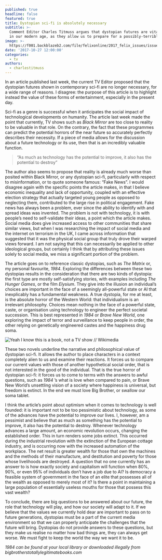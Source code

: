```yaml
---
published: true
headline: false
featured: true
title: Dystopian sci-fi is absolutely necessary
subtitle: >-
  Comment Editor Charles Titmuss argues that dystopian futures are vital, even
  in our modern age, as they allow us to prepare for a possibly-terrible future.
image: >-
  https://f001.backblazeb2.com/file/felixonline/2017_felix_issues/issue_1673/1673_tv_1984.jpg
date: '2017-10-27 12:00:00'
categories:
  - tv
authors:
  - charlestitmuss
---
```

In an article published last week, the current TV Editor proposed that the dystopian futures shown in contemporary sci-fi are no longer necessary, for a wide range of reasons. I disagree: the purpose of this article is to highlight instead the value of these forms of entertainment, especially in the present day.

Sci-fi as a genre is successful when it anticipates the social impact of technological developments on humanity. The article last week made the point that currently, TV shows such as _Black Mirror_ are too close to reality to be valuable in that role. On the contrary, the fact that these programmes can predict the potential horrors of the near future so accurately perfectly describes their necessity. If a piece of media allows for the discussion about a future technology or its use, then that is an incredibly valuable function.

> “As much as technology has the potential to improve, it also has the potential to destroy”

The author also seems to propose that reality is already much worse than posited within Black Mirror, or any dystopian sci-fi, particularly with respect to misinformation, or to quote someone famous: “Fake News”. I would disagree again with the specific points the article makes, in that I believe economic inequality and lack of opportunity, coupled with an effective election strategy that actually targeted young people as opposed to neglecting them, contributed to the large rise in political engagement.
Fake news has always been a problem, ever since the ability to identify with and spread ideas was invented. The problem is not with technology, it is with people’s need to self-validate their ideas, a point which the article makes. Social media does give increased access to other communities that share similar views, but when I was researching the impact of social media and the internet on terrorism in the UK, I came across information that suggested that it was the physical social group that truly drove their warped views forward. I am not saying that this can necessarily be applied to other ideological groups, but certainly I think that by attributing these issues solely to social media, we miss a significant portion of the problem.

The article goes on to reference classic dystopias, such as _The Matrix_ or, my personal favourite, _1984_. Exploring the differences between these two dystopias results in the consideration that there are two kinds of dystopia: the first type are mostly self-satisfying stories, with examples including _The Hunger Games_, or the film _Elysium_. They give into the illusion an individual’s choices are important in the face of a seemingly all-powerful state or AI that inexplicably has a fundamental weakness. A true dystopia, for me at least, is the absolute horror of the Western World: that individualism is an irrelevant philosophy. Choices mean nothing in the face of a powerful state, caste, or organisation using technology to engineer the perfect societal succession. This is best represented in _1984_ or _Brave New World_, one exploring the impact of terror and surveillance to keep people in order, the other relying on genetically engineered castes and the happiness drug soma.

![Yeah I know this is a book, not a TV show // Wikimedia](https://f001.backblazeb2.com/file/felixonline/2017_felix_issues/issue_1673/1673_tv_brave_new_world.jpg)

These two novels underline the narrative and philosophical value of dystopian sci-fi. It allows the author to place characters in a context completely alien to us and examine their reactions. It forces us to compare our current values with those of another hypothetical social order, that is not interested in the good of the individual. That is the true horror of dystopian sci-fi: it forces us to come to terms with the answers to awful questions, such as _1984_ ’s what is love when compared to pain, or Brave New World’s unsettling vision of a society where happiness is universal, but freedom is extinct. In the end we must love Big Brother, or swallow our soma tablet.

I think the article’s point about optimism when it comes to technology is well founded: it is important not to be too pessimistic about technology, as some of the advances have the potential to improve our lives. I, however, am a pessimist and believe that as much as something has the potential to improve, it also has the potential to destroy. Whenever technology advances a large amount, an economic revolution occurs, changing the established order. This in turn renders some jobs extinct. This occurred during the industrial revolution with the extinction of the European cottage industry, and is occurring now with the increased automation of the workplace. The net result is greater wealth for those that own the machines and the methods of their manufacture, and destitution and poverty for those whose livelihoods are destroyed. A question that no one currently has an answer to is how exactly society and capitalism will function when 80%, 90%, or even 95% of individuals don’t have a job due to AI? Is democracy a feasible system of government in the face of an elite that possesses all of the wealth as opposed to merely most of it? Is there a point in maintaining a large population of essentially useless mouths for those that possess this vast wealth?

To conclude, there are big questions to be answered about our future, the role that technology will play, and how our society will adapt to it. If we believe that the values we currently hold dear are important to pass on to future generations, dystopias must be a part of the current media environment so that we can properly anticipate the challenges that the future will bring. Dystopias do not provide answers to these questions, but they make us realise no matter how bad things are, they can always get worse. We must fight to keep the world the way we want it to be.

_1984 can be found at your local library or downloaded illegally from bigbrotherstotallylegitimatebooks.com_
